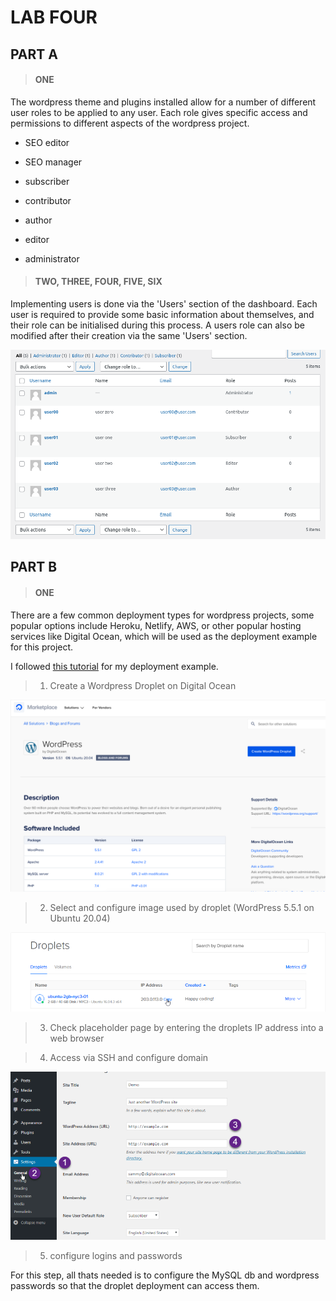 # LAB FOUR

## PART A

> #### ONE

The wordpress theme and plugins installed allow for a number of different user roles to be applied to any user. Each role gives specific access and permissions to different aspects of the wordpress project. 

- SEO editor

- SEO manager

- subscriber

- contributor

- author

- editor

- administrator

> #### TWO, THREE, FOUR, FIVE, SIX

Implementing users is done via the 'Users' section of the dashboard. Each user is required to provide some basic information about themselves, and their role can be initialised during this process. A users role can also be modified after their creation via the same 'Users' section. 

![implemented users](./assets/usersImplemented.png)

## PART B

> #### ONE

There are a few common deployment types for wordpress projects, some popular options include Heroku, Netlify, AWS, or other popular hosting services like Digital Ocean, which will be used as the deployment example for this project.

I followed [this tutorial](https://www.digitalocean.com/community/tutorials/how-to-use-the-wordpress-one-click-install-on-digitalocean-2) for my deployment example.

> 1. Create a Wordpress Droplet on Digital Ocean

![screenshot](./assets/droplet00.png)

> 2. Select and configure image used by droplet (WordPress 5.5.1 on Ubuntu 20.04)

![screenshot](./assets/droplet01.png)

> 3. Check placeholder page by entering the droplets IP address into a web browser


> 4. Access via SSH and configure domain

![screenshot](./assets/droplet02.png)

> 5. configure logins and passwords

For this step, all thats needed is to configure the MySQL db and wordpress passwords so that the droplet deployment can access them.